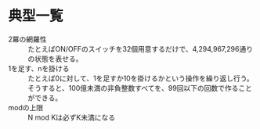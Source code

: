 # 典型一覧

<dl>
  <dt>2冪の網羅性</dt>
  <dd>
    たとえばON/OFFのスイッチを32個用意するだけで、4,294,967,296通りの状態を表せる。
  </dd>
  <dt>1を足す、nを掛ける</dt>
  <dd>
    たとえば0に対して、1を足すか10を掛けるかという操作を繰り返し行う。<br>
    そうすると、100億未満の非負整数すべてを、99回以下の回数で作ることができる。
  </dd>
  <dt>modの上限</dt>
  <dd>N mod Kは必ずK未満になる</dd>
</dl>
